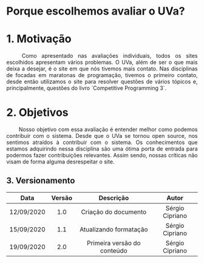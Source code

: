 # Porque escolhemos avaliar o UVa?

# 1. Motivação

<p align="justify"> &emsp;&emsp; Como apresentado nas avaliações individuais, todos os sites escolhidos apresentam vários problemas. O UVa, além de ser o que mais deixa a desejar, é o site em que nós tivemos mais contato. Nas disciplinas de focadas em maratonas de programação, tivemos o primeiro contato, desde então utilizamos o site para resolver questões de vários tópicos e, principalmente, questões do livro `Competitive Programming 3`.</p>

# 2. Objetivos

<p align="justify"> &emsp;&emsp; Nosso objetivo com essa avaliação é entender melhor como podemos contribuir com o sistema. Desde que o UVa se tornou open source, nos sentimos atraídos à contribuir com o sistema. Os conhecimentos que estamos adquirindo nessa disciplina são uma ótima porta de entrada para podermos fazer contribuições relevantes. Assim sendo, nossas críticas não visam de forma alguma desrespeitar o site.</p>

## 3. Versionamento

|Data|Versão|Descrição|Autor|
|:-:|:-:|:-:|:-:|
|12/09/2020|1.0|Criação do documento|Sérgio Cipriano|
|15/09/2020|1.1|Atualizando formatação|Sérgio Cipriano|
|19/09/2020|2.0|Primeira versão do conteúdo|Sérgio Cipriano|